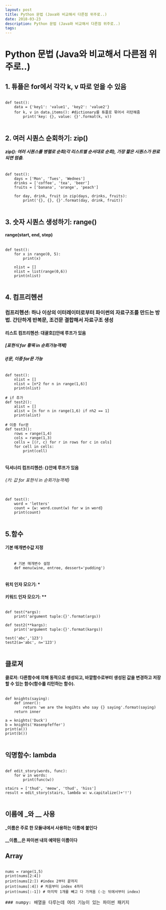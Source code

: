 ```yaml
---
layout: post
title: Python 문법 (Java와 비교해서 다른점 위주로..)
date: 2018-03-23
description: Python 문법 (Java와 비교해서 다른점 위주로..)
tags:
---
```


# Python 문법 (Java와 비교해서 다른점 위주로..)

## 1. 튜플은 for에서 각각 k, v 따로 얻을 수 있음
<pre>
<code>
def test():
    data = {'key1': 'value1', 'key2': 'value2'}
    for k, v in data.items(): #dictionary를 튜플로 묶어서 리턴해줌
        print('key: {}, value: {}'.format(k, v))
</code>
</pre>

## 2. 여러 시퀀스 순회하기: zip()
##### zip(): 여러 시퀀스를 병렬로 순회(각 리스트별 순서대로 순회), 가장 짧은 시퀀스가 완료되면 멈춤.
<pre>
<code>
def test():
    days = ['Mon', 'Tues', 'Wednes']
    drinks = ['coffee', 'tea', 'beer']
    fruits = ['banana', 'orange', 'peach']

    for day, drink, fruit in zip(days, drinks, fruits):
        print('{}, {}, {}'.format(day, drink, fruit))
</code>
</pre>

## 3. 숫자 시퀀스 생성하기: range()
#### range(start, end, step)
<pre>
<code>
def test():
    for x in range(0, 5):
        print(x)

    nlist = []
    nlist = list(range(0,6))
    print(nlist)
</code>
</pre>

## 4. 컴프리헨션
### 컴프리헨션: 하나 이상의 이터레이터로부터 파이썬의 자료구조를 만드는 방법. 간단하게 반복문, 조건문 결합해서 자료구조 생성

#### 리스트 컴프리헨션: 대괄호[]안에 루프가 있음
##### [표현식 for 황목 in 순회가능객체]
##### if문, 이중 for문 가능
<pre>
<code>
def test():
    nlist = []
    nlist = [n*2 for n in range(1,6)]
    print(nlist)

# if 추가
def test2():
    alist = []
    alist = [n for n in range(1,6) if n%2 == 1]
    print(alist)

# 이중 for문
def test3():
    rows = range(1,4)
    cols = range(1,3)
    cells = [(r, c) for r in rows for c in cols]
    for cell in cells:
        print(cell)
</code>
</pre>

#### 딕셔너리 컴프리헨션: {}안에 루프가 있음
###### {키: 값 for 표현식 in 순회가능객체}
<pre>
<code>
def test():
    word = 'letters'
    count = {w: word.count(w) for w in word}
    print(count)
</code>
</pre>

## 5.함수
#### 기본 매개변수값 지정
<pre>
<code>
    # 기본 매개변수 설정
    def menu(wine, entree, dessert='pudding')
</code>
</pre>

#### 위치 인자 모으기: *
#### 키워드 인자 모으기: **
<pre>
<code>
def test(*args):
    print('argument tuple:{}'.format(args))

def test2(**kargs):
    print('argument tuple:{}'.format(kargs))

test('abc','123')
test2(a='abc', n='123')
</code>
</pre>

## 클로져
#### 클로저: 다른함수에 의해 동적으로 생성되고, 바깥함수로부터 생성된 값을 변경하고 저장할 수 있는 함수(함수를 리턴하는 함수).
<pre>
<code>
def knights(saying):
    def inner():
        return 'we are the kngihts who say {} saying'.format(saying)
    return inner

a = knights('Duck')
b = knights('Hasenpfeffer')
print(a())
print(b())
</code>
</pre>

## 익명함수: lambda
<pre>
<code>
def edit_story(words, func):
    for w in words:
        print(func(w))

stairs = ['thud', 'meow', 'thud', 'hiss']
result = edit_story(stairs, lambda w: w.capitalize()+'!')
</code>
</pre>

## 이름에 _와 __ 사용
#### _이름은 주로 한 모듈내에서 사용하는 이름에 붙인다
#### __이름__은 파이썬 내의 예약된 이름이다

## Array
<pre>
<code>
nums = range(1,5)
print(nums[2:4])
print(nums[2:]) #index 2부터 끝까지
print(nums[:4]) # 처음부터 index 4까지
print(nums[:-1]) # 마지막 1개를 빼고 다 가져옴 (-는 뒤에서부터 index)
</code>
### numpy: 배열을 다루는데 여러 기능이 있는 파이썬 패키지

</pre>

